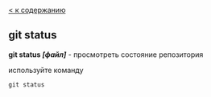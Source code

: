 [< к содержанию](./readme.md)


## git status

**git status *[файл]*** - просмотреть состояние репозитория

используйте команду

`git status`